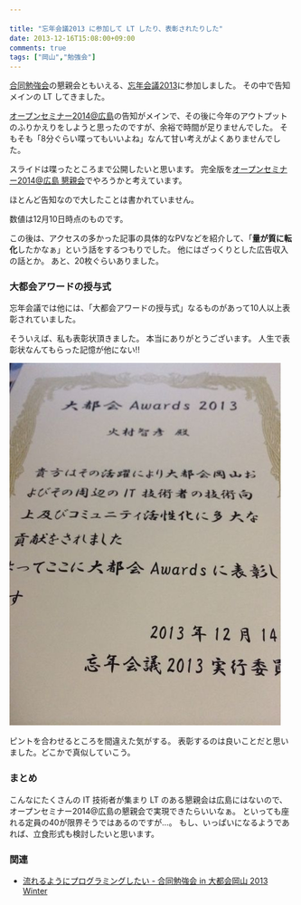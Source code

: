 ```yaml
---

title: "忘年会議2013 に参加して LT したり、表彰されたりした"
date: 2013-12-16T15:08:00+09:00
comments: true
tags: ["岡山","勉強会"]
---
```


[合同勉強会](http://gbdaitokai.doorkeeper.jp/events/5725)の懇親会ともいえる、[忘年会議2013](http://bonenkaigi.doorkeeper.jp/events/5889)に参加しました。
その中で告知メインの LT してきました。

[オープンセミナー2014@広島](http://osh-2014.github.io/)の告知がメインで、その後に今年のアウトプットのふりかえりをしようと思ったのですが、余裕で時間が足りませんでした。
そもそも「8分ぐらい喋ってもいいよね」なんて甘い考えがよくありませんでした。

スライドは喋ったところまで公開したいと思います。
完全版を[オープンセミナー2014@広島 懇親会](http://osh-web.doorkeeper.jp/events/7544)でやろうかと考えています。

ほとんど告知なので大したことは書かれていません。

<script async class="speakerdeck-embed" data-id="279cc8b0484801313547029a9781450d" data-ratio="1.33333333333333" src="//speakerdeck.com/assets/embed.js"></script>

数値は12月10日時点のものです。

この後は、アクセスの多かった記事の具体的なPVなどを紹介して、「**量が質に転化**したかなぁ」という話をするつもりでした。
他にはざっくりとした広告収入の話とか。
あと、20枚ぐらいありました。

### 大都会アワードの授与式

忘年会議では他には、「大都会アワードの授与式」なるものがあって10人以上表彰されていました。

そういえば、私も表彰状頂きました。
本当にありがとうございます。
人生で表彰状なんてもらった記憶が他にない!!

![表彰状](/images/bonenkaigi-2013/award.jpg)

ピントを合わせるところを間違えた気がする。
表彰するのは良いことだと思いました。どこかで真似していこう。

### まとめ

こんなにたくさんの IT 技術者が集まり LT のある懇親会は広島にはないので、オープンセミナー2014@広島の懇親会で実現できたらいいなぁ。
といっても座れる定員の40が限界そうではあるのですが…。
もし、いっぱいになるようであれば、立食形式も検討したいと思います。

### 関連

* [流れるようにプログラミングしたい - 合同勉強会 in 大都会岡山 2013 Winter](/blog/2013/12/15/gbdaitokai-2013/)
